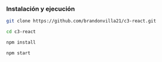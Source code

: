 ### Instalación y ejecución

```sh
git clone https://github.com/brandonvilla21/c3-react.git
```

```sh
cd c3-react
```

```sh
npm install
```

```sh
npm start
```
